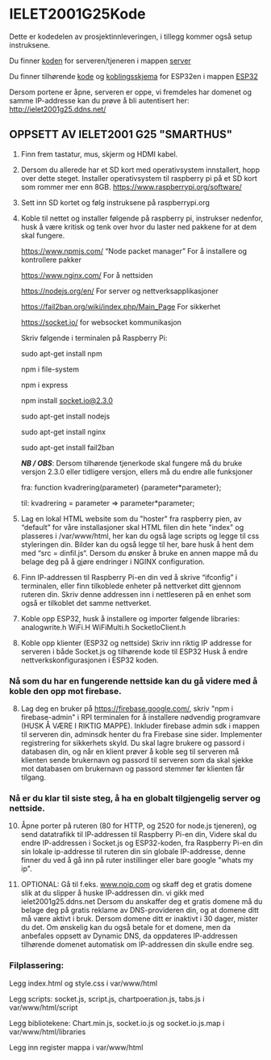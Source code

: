 # IELET2001G25Kode
Dette er kodedelen av prosjektinnleveringen, i tillegg kommer også setup instruksene.

Du finner [koden](server/server_no_encrypt.js) for serveren/tjeneren i mappen [server](server/)

Du finner tilhørende [kode](ESP32/Kode_ESPnr1.ino) og [koblingsskjema](ESP32/Smarthus_koblingsskjema.JPG) for ESP32en i mappen [ESP32](ESP32/)

Dersom portene er åpne, serveren er oppe, vi fremdeles har domenet og samme IP-addresse kan du prøve å bli autentisert her: http://ielet2001g25.ddns.net/


## OPPSETT AV IELET2001 G25 "SMARTHUS"

1. Finn frem tastatur, mus, skjerm og HDMI kabel.

2. Dersom du allerede har et SD kort med operativsystem innstallert, hopp over dette steget.
 	Installer operativsystem til raspberry pi på et SD kort som rommer mer enn 8GB.
	https://www.raspberrypi.org/software/ 


3. Sett inn SD kortet og følg instruksene på raspberrypi.org


4. Koble til nettet og installer følgende på raspberry pi, instrukser nedenfor, husk å være kritisk og tenk over 
	hvor du laster ned pakkene for at dem skal fungere.

	https://www.npmjs.com/ “Node packet manager” 	For å installere og kontrollere pakker
	
	https://www.nginx.com/ 				For å nettsiden
	
	https://nodejs.org/en/ 				For server og nettverksapplikasjoner
	
	https://fail2ban.org/wiki/index.php/Main_Page 	For sikkerhet
	
	https://socket.io/ 				for websocket kommunikasjon

	Skriv følgende i terminalen på Raspberry Pi:
	
	sudo apt-get install npm
	
	npm i file-system 
	
	npm i express
	
	npm install socket.io@2.3.0		
					
	sudo apt-get install nodejs
	
	sudo apt-get install nginx
	
	sudo apt-get install fail2ban
	
	***NB / OBS***: Dersom tilhørende tjenerkode skal fungere må du bruke versjon 2.3.0
	eller tidligere versjon, ellers må du endre alle funksjoner 
						
	fra: 	function kvadrering(parameter) {parameter*parameter};
						
	til: 	kvadrering = parameter => parameter*parameter;



4. Lag en lokal HTML website som du "hoster" fra raspberry pien, av “default” for våre installasjoner skal HTML filen din hete "index" og plasseres i /var/www/html,
	her kan du også lage scripts og legge til css styleringen din. Bilder kan du også legge til her, bare husk å hent dem med “src = dinfil.js“. 
	Dersom du ønsker å bruke en annen mappe må du belage deg på å gjøre endringer i NGINX configuration.

5. Finn IP-addressen til Raspberry Pi-en din ved å skrive “ifconfig” i terminalen, eller finn 
	tilkoblede enheter på nettverket ditt gjennom ruteren din. Skriv denne addressen inn i nettleseren 
	på en enhet som også er tilkoblet det samme nettverket. 


6. Koble opp ESP32, husk å installere og importer følgende libraries:
	analogwrite.h
	WiFi.H
	WiFiMulti.h
	SocketIoClient.h
 

7. Koble opp klienter (ESP32 og nettside)
	Skriv inn riktig IP addresse for serveren i både Socket.js og tilhørende kode til ESP32
	Husk å endre nettverkskonfigurasjonen i ESP32 koden.



### Nå som du har en fungerende nettside kan du gå videre med å koble den opp mot firebase.
 
8. Lag deg en bruker på https://firebase.google.com/, skriv "npm i firebase-admin" i RPI terminalen for å installere nødvendig programvare (HUSK Å VÆRE I RIKTIG MAPPE).
	Inkluder firebase admin sdk i mappen til serveren din, adminsdk henter du fra Firebase sine sider. 
	Implementer registrering for sikkerhets skyld. Du skal lagre brukere og passord i databasen din, 
	 og når en klient prøver å koble seg til serveren må klienten sende brukernavn og passord til serveren
	 som da skal sjekke mot databasen om brukernavn og passord stemmer før klienten får tilgang. 


### Nå er du klar til siste steg, å ha en globalt tilgjengelig server og nettside.

10. Åpne porter på ruteren (80 for HTTP, og 2520 for node.js tjeneren), og send datatrafikk til IP-addressen til Raspberry Pi-en din,
	Videre skal du endre IP-addressen i Socket.js og ESP32-koden, fra Raspberry Pi-en din sin lokale ip-addresse
	til ruteren din sin globale IP-addresse, denne finner du ved å gå inn på ruter instillinger eller bare google "whats my ip".

11. OPTIONAL: Gå til f.eks. www.noip.com og skaff deg et gratis domene slik at du slipper å huske IP-addressen din. 
	vi gikk med ielet2001g25.ddns.net
	Dersom du anskaffer deg et gratis domene må du belage deg på gratis reklame av DNS-provideren din, og at domene ditt må være aktivt i bruk. 
	Dersom domene ditt er inaktivt i 30 dager, mister du det. 
	Om ønskelig kan du også betale for et domene, men da anbefales oppsett av Dynamic DNS, da oppdateres IP-addressen tilhørende domenet
 	 automatisk om IP-addressen din skulle endre seg. 
	


### Filplassering:

Legg index.html og style.css i var/www/html

Legg scripts: socket.js, script.js, chartpoeration.js, tabs.js i var/www/html/script

Legg bibliotekene: Chart.min.js, socket.io.js og socket.io.js.map i var/www/html/libraries

Legg inn register mappa i var/www/html

